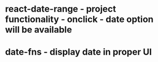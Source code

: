 # react-date-range - project functionality - onclick - date option will be available

# date-fns - display date in proper UI
